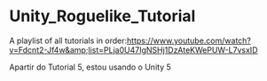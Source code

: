 # Unity_Roguelike_Tutorial
A playlist of all tutorials in order:https://www.youtube.com/watch?v=Fdcnt2-Jf4w&amp;list=PLja0U47IgNSHj1DzAteKWePUW-L7vsxID

Apartir do Tutorial 5, estou usando o Unity 5
